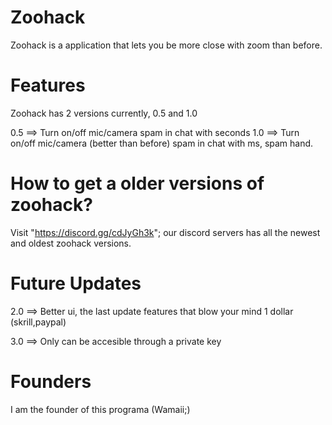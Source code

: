 # Zoohack

Zoohack is a application that lets you be more close with zoom than before.

# Features

Zoohack has 2 versions currently, 0.5 and 1.0

0.5 ==> Turn on/off mic/camera spam in chat with seconds
1.0 ==> Turn on/off mic/camera (better than before) spam in chat with ms, spam hand.

# How to get a older versions of zoohack?

Visit "https://discord.gg/cdJyGh3k"; our discord servers has all the newest and oldest zoohack versions.

# Future Updates

2.0 ==> Better ui, the last update features that blow your mind 1 dollar (skrill,paypal)

3.0 ==> Only can be accesible through a private key

# Founders

I am the founder of this programa (Wamaii;) 
